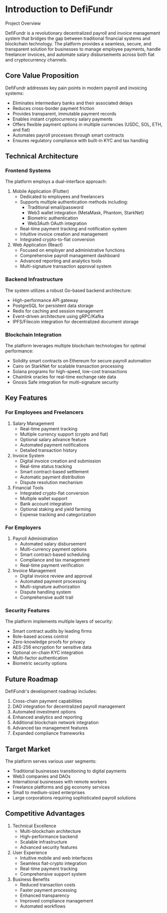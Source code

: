 # Introduction to DefiFundr

Project Overview

DefiFundr is a revolutionary decentralized payroll and invoice management system that bridges the gap between traditional financial systems and blockchain technology. The platform provides a seamless, secure, and transparent solution for businesses to manage employee payments, handle freelancer invoices, and automate salary disbursements across both fiat and cryptocurrency channels.

## Core Value Proposition

DefiFundr addresses key pain points in modern payroll and invoicing systems:

- Eliminates intermediary banks and their associated delays
- Reduces cross-border payment friction
- Provides transparent, immutable payment records
- Enables instant cryptocurrency salary payments
- Offers flexible payment options in multiple currencies (USDC, SOL, ETH, and fiat)
- Automates payroll processes through smart contracts
- Ensures regulatory compliance with built-in KYC and tax handling

## Technical Architecture

### Frontend Systems

The platform employs a dual-interface approach:

1. Mobile Application (Flutter)
    - Dedicated to employees and freelancers
    - Supports multiple authentication methods including:
        - Traditional email/password
        - Web3 wallet integration (MetaMask, Phantom, StarkNet)
        - Biometric authentication
        - Web3Auth OAuth integration
    - Real-time payment tracking and notification system
    - Intuitive invoice creation and management
    - Integrated crypto-to-fiat conversion
2. Web Application (React)
    - Focused on employer and administrative functions
    - Comprehensive payroll management dashboard
    - Advanced reporting and analytics tools
    - Multi-signature transaction approval system

### Backend Infrastructure

The system utilizes a robust Go-based backend architecture:

- High-performance API gateway
- PostgreSQL for persistent data storage
- Redis for caching and session management
- Event-driven architecture using gRPC/Kafka
- IPFS/Filecoin integration for decentralized document storage

### Blockchain Integration

The platform leverages multiple blockchain technologies for optimal performance:

- Solidity smart contracts on Ethereum for secure payroll automation
- Cairo on StarkNet for scalable transaction processing
- Solana programs for high-speed, low-cost transactions
- Chainlink oracles for real-time exchange rate data
- Gnosis Safe integration for multi-signature security

## Key Features

### For Employees and Freelancers

1. Salary Management
    - Real-time payment tracking
    - Multiple currency support (crypto and fiat)
    - Optional salary advance feature
    - Automated payment notifications
    - Detailed transaction history
2. Invoice System
    - Digital invoice creation and submission
    - Real-time status tracking
    - Smart contract-based settlement
    - Automatic payment distribution
    - Dispute resolution mechanism
3. Financial Tools
    - Integrated crypto-fiat conversion
    - Multiple wallet support
    - Bank account integration
    - Optional staking and yield farming
    - Expense tracking and categorization

### For Employers

1. Payroll Administration
    - Automated salary disbursement
    - Multi-currency payment options
    - Smart contract-based scheduling
    - Compliance and tax management
    - Real-time payment verification
2. Invoice Management
    - Digital invoice review and approval
    - Automated payment processing
    - Multi-signature authorization
    - Dispute handling system
    - Comprehensive audit trail

### Security Features

The platform implements multiple layers of security:

- Smart contract audits by leading firms
- Role-based access control
- Zero-knowledge proofs for privacy
- AES-256 encryption for sensitive data
- Optional on-chain KYC integration
- Multi-factor authentication
- Biometric security options

## Future Roadmap

DefiFundr's development roadmap includes:

1. Cross-chain payment capabilities
2. DAO integration for decentralized payroll management
3. Automated investment options
4. Enhanced analytics and reporting
5. Additional blockchain network integration
6. Advanced tax management features
7. Expanded compliance frameworks

## Target Market

The platform serves various user segments:

- Traditional businesses transitioning to digital payments
- Web3 companies and DAOs
- International businesses with remote workers
- Freelance platforms and gig economy services
- Small to medium-sized enterprises
- Large corporations requiring sophisticated payroll solutions

## Competitive Advantages

1. Technical Excellence
    - Multi-blockchain architecture
    - High-performance backend
    - Scalable infrastructure
    - Advanced security features
2. User Experience
    - Intuitive mobile and web interfaces
    - Seamless fiat-crypto integration
    - Real-time payment tracking
    - Comprehensive support system
3. Business Benefits
    - Reduced transaction costs
    - Faster payment processing
    - Enhanced transparency
    - Improved compliance management
    - Automated workflows

